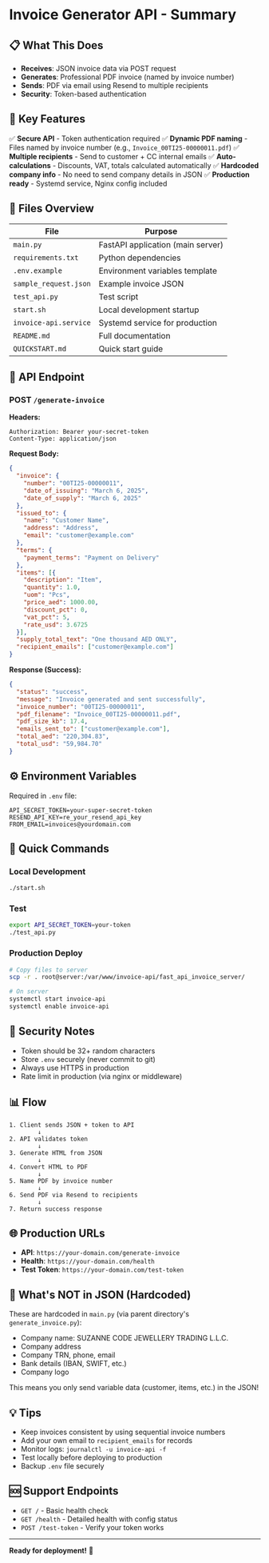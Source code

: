 # Invoice Generator API - Summary

## 📋 What This Does

- **Receives**: JSON invoice data via POST request
- **Generates**: Professional PDF invoice (named by invoice number)
- **Sends**: PDF via email using Resend to multiple recipients
- **Security**: Token-based authentication

## 🔑 Key Features

✅ **Secure API** - Token authentication required
✅ **Dynamic PDF naming** - Files named by invoice number (e.g., `Invoice_00TI25-00000011.pdf`)
✅ **Multiple recipients** - Send to customer + CC internal emails
✅ **Auto-calculations** - Discounts, VAT, totals calculated automatically
✅ **Hardcoded company info** - No need to send company details in JSON
✅ **Production ready** - Systemd service, Nginx config included

## 📁 Files Overview

| File | Purpose |
|------|---------|
| `main.py` | FastAPI application (main server) |
| `requirements.txt` | Python dependencies |
| `.env.example` | Environment variables template |
| `sample_request.json` | Example invoice JSON |
| `test_api.py` | Test script |
| `start.sh` | Local development startup |
| `invoice-api.service` | Systemd service for production |
| `README.md` | Full documentation |
| `QUICKSTART.md` | Quick start guide |

## 🔌 API Endpoint

### POST `/generate-invoice`

**Headers:**
```
Authorization: Bearer your-secret-token
Content-Type: application/json
```

**Request Body:**
```json
{
  "invoice": {
    "number": "00TI25-00000011",
    "date_of_issuing": "March 6, 2025",
    "date_of_supply": "March 6, 2025"
  },
  "issued_to": {
    "name": "Customer Name",
    "address": "Address",
    "email": "customer@example.com"
  },
  "terms": {
    "payment_terms": "Payment on Delivery"
  },
  "items": [{
    "description": "Item",
    "quantity": 1.0,
    "uom": "Pcs",
    "price_aed": 1000.00,
    "discount_pct": 0,
    "vat_pct": 5,
    "rate_usd": 3.6725
  }],
  "supply_total_text": "One thousand AED ONLY",
  "recipient_emails": ["customer@example.com"]
}
```

**Response (Success):**
```json
{
  "status": "success",
  "message": "Invoice generated and sent successfully",
  "invoice_number": "00TI25-00000011",
  "pdf_filename": "Invoice_00TI25-00000011.pdf",
  "pdf_size_kb": 17.4,
  "emails_sent_to": ["customer@example.com"],
  "total_aed": "220,304.83",
  "total_usd": "59,984.70"
}
```

## ⚙️ Environment Variables

Required in `.env` file:

```env
API_SECRET_TOKEN=your-super-secret-token
RESEND_API_KEY=re_your_resend_api_key
FROM_EMAIL=invoices@yourdomain.com
```

## 🚀 Quick Commands

### Local Development
```bash
./start.sh
```

### Test
```bash
export API_SECRET_TOKEN=your-token
./test_api.py
```

### Production Deploy
```bash
# Copy files to server
scp -r . root@server:/var/www/invoice-api/fast_api_invoice_server/

# On server
systemctl start invoice-api
systemctl enable invoice-api
```

## 🔐 Security Notes

- Token should be 32+ random characters
- Store `.env` securely (never commit to git)
- Always use HTTPS in production
- Rate limit in production (via nginx or middleware)

## 📊 Flow

```
1. Client sends JSON + token to API
        ↓
2. API validates token
        ↓
3. Generate HTML from JSON
        ↓
4. Convert HTML to PDF
        ↓
5. Name PDF by invoice number
        ↓
6. Send PDF via Resend to recipients
        ↓
7. Return success response
```

## 🌐 Production URLs

- **API**: `https://your-domain.com/generate-invoice`
- **Health**: `https://your-domain.com/health`
- **Test Token**: `https://your-domain.com/test-token`

## 📝 What's NOT in JSON (Hardcoded)

These are hardcoded in `main.py` (via parent directory's `generate_invoice.py`):

- Company name: SUZANNE CODE JEWELLERY TRADING L.L.C.
- Company address
- Company TRN, phone, email
- Bank details (IBAN, SWIFT, etc.)
- Company logo

This means you only send variable data (customer, items, etc.) in the JSON!

## 💡 Tips

- Keep invoices consistent by using sequential invoice numbers
- Add your own email to `recipient_emails` for records
- Monitor logs: `journalctl -u invoice-api -f`
- Test locally before deploying to production
- Backup `.env` file securely

## 🆘 Support Endpoints

- `GET /` - Basic health check
- `GET /health` - Detailed health with config status
- `POST /test-token` - Verify your token works

---

**Ready for deployment!** 🚀

